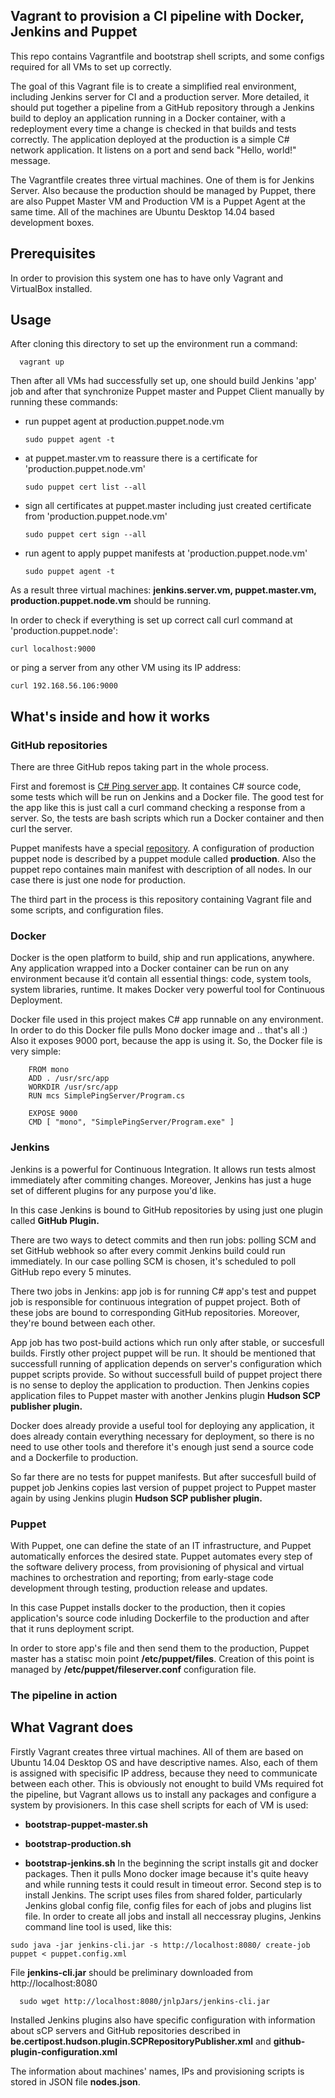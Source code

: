 ## Vagrant to provision a CI pipeline with Docker, Jenkins and Puppet

This repo contains Vagrantfile and bootstrap shell scripts, and some configs required for all VMs to set up correctly. 

The goal of this Vagrant file is to create a simplified real environment, including Jenkins server for CI and a production server. More detailed, it should put together a pipeline from a GitHub repository through a Jenkins build to deploy an application running in a Docker container, with a redeployment every time a change is checked in that builds and tests correctly. The application deployed at the production is a simple C# network application. It listens on a port and send back "Hello, world!" message.

The Vagrantfile creates three virtual machines. One of them is for Jenkins Server. Also because the production should be managed by Puppet, there are also Puppet Master VM and Production VM is a Puppet Agent at the same time. All of the machines are Ubuntu Desktop 14.04 based development boxes.


## Prerequisites

In order to provision this system one has to have only Vagrant and VirtualBox installed.


## Usage


After cloning this directory to set up the environment run a command:
      
      vagrant up


Then after all VMs had successfully set up, one should build Jenkins 'app' job and after that synchronize Puppet master and Puppet Client manually by running these commands:

  - run puppet agent at production.puppet.node.vm
    
    	sudo puppet agent -t

  - at puppet.master.vm to reassure there is a certificate for 'production.puppet.node.vm'
    
    	sudo puppet cert list --all     

  - sign all certificates at puppet.master including just created certificate from 'production.puppet.node.vm'
  
    	sudo puppet cert sign --all
        
  - run agent to apply puppet manifests at 'production.puppet.node.vm'
  
    	sudo puppet agent -t


As a result three virtual machines: **jenkins.server.vm, puppet.master.vm, production.puppet.node.vm** should be running.

In order to check if everything is set up correct call curl command at 'production.puppet.node':

    curl localhost:9000

or ping a server from any other VM using its IP address:

    curl 192.168.56.106:9000
    
    
    
    
## What's inside and how it works

### GitHub repositories
   
   There are three GitHub repos taking part in the whole process.
   
   First and foremost is [C# Ping server app](https://github.com/ozzann/basic-ping-server). It containes C# source code, some tests which will be run on Jenkins and a Docker file.
   The good test for the app like this is just call a curl command checking a response from a server. So, the tests are bash scripts which run a Docker container and then curl the server.
   
   Puppet manifests have a special [repository](https://github.com/ozzann/my-puppet). A configuration of production puppet node is described by a puppet module called **production**. Also the puppet repo containes main manifest with description of all nodes. In our case there is just one node for production.

   The third part in the process is this repository containing Vagrant file and some scripts, and configuration files. 
   

### Docker
   
   Docker is the open platform to build, ship and run applications, anywhere. Any application wrapped into a Docker container can be run on any environment because it’d contain all essential things: code, system tools, system libraries, runtime. It makes Docker very powerful tool for Continuous Deployment.
   
   Docker file used in this project makes C# app runnable on any environment. In order to do this Docker file pulls Mono docker image and .. that's all :) Also it exposes 9000 port, because the app is using it. So, the Docker file is very simple:
   
   		FROM mono
		ADD . /usr/src/app
      	WORKDIR /usr/src/app
      	RUN mcs SimplePingServer/Program.cs

      	EXPOSE 9000
      	CMD [ "mono", "SimplePingServer/Program.exe" ]
    

   
### Jenkins

   Jenkins is a powerful for Continuous Integration. It allows run tests almost immediately after commiting changes. Moreover, Jenkins has just a huge set of different plugins for any purpose you'd like.
   
   In this case Jenkins is bound to GitHub repositories by using just one plugin called **GitHub Plugin.** 
   
   There are two ways to detect commits and then run jobs: polling SCM and set GitHub webhook so after every commit Jenkins build could run immediately. In our case polling SCM is chosen, it's scheduled to poll GitHub repo every 5 minutes.
   
   There two jobs in Jenkins: app job is for running C# app's test and puppet job is responsible for continuous integration of puppet project. Both of these jobs are bound to corresponding GitHub repositories. Moreover, they're bound between each other.
   
   App job has two post-build actions which run only after stable, or succesfull builds. Firstly other project puppet will be run. It should be mentioned that successfull running of application depends on server's configuration which puppet scripts provide. So without successfull build of puppet project there is no sense to deploy the application to production.
   Then Jenkins copies application files to Puppet master with another Jenkins plugin **Hudson SCP publisher plugin.**
   
   Docker does already provide a useful tool for deploying any application, it does already contain everything necessary for deployment, so there is no need to use other tools and therefore it's enough just send a source code and a Dockerfile to production.
   
   So far there are no tests for puppet manifests. But after succesfull build of puppet job Jenkins copies last version of puppet project to Puppet master again by using Jenkins plugin **Hudson SCP publisher plugin.**
   
   
### Puppet

   With Puppet, one can define the state of an IT infrastructure, and Puppet automatically enforces the desired state. Puppet automates every step of the software delivery process, from provisioning of physical and virtual machines to orchestration and reporting; from early-stage code development through testing, production release and updates.
   
   In this case Puppet installs docker to the production, then it copies application's source code inluding Dockerfile to the production and after that it runs deployment script. 
   
   In order to store app's file and then send them to the production, Puppet master has a statisc moin point **/etc/puppet/files**. Creation of this point is managed by **/etc/puppet/fileserver.conf** configuration file.
   
   
### The pipeline in action
   
   

## What Vagrant does

Firstly Vagrant creates three virtual machines. All of them are based on Ubuntu 14.04 Desktop OS and have descriptive names. Also, each of them is assigned with specisific IP address, because they need to communicate between each other. This is obviously not enought to build VMs required fot the pipeline, but Vagrant allows us to install any packages and configure a system by provisioners. In this case shell scripts for each of VM is used:

   - **bootstrap-puppet-master.sh**
   
   
   - **bootstrap-production.sh**

   - **bootstrap-jenkins.sh**
   In the beginning the script installs git and docker packages. Then it pulls Mono docker image because it's quite heavy and while running tests it could result in timeout error. 
   Second step is to install Jenkins. The script uses files from shared folder, particularly Jenkins global config file, config files for each of jobs and plugins list file. In order to create all jobs and install all neccessray plugins, Jenkins command line tool is used, like this:
   
   	sudo java -jar jenkins-cli.jar -s http://localhost:8080/ create-job puppet < puppet.config.xml

File **jenkins-cli.jar** should be preliminary downloaded from http://localhost:8080

	  sudo wget http://localhost:8080/jnlpJars/jenkins-cli.jar

Installed Jenkins plugins also have specific configuration with information about sCP servers and GitHub repositories described in **be.certipost.hudson.plugin.SCPRepositoryPublisher.xml** and **github-plugin-configuration.xml**
   


The information about machines' names, IPs and provisioning scripts is stored in JSON file **nodes.json**.


